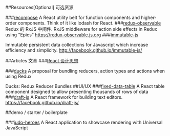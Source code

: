#
##Resources[Optional] 可选资源

###[recompose](https://github.com/acdlite/recompose)
 A React utility belt for function components and higher-order components. Think of it like lodash for React.
###[redux-observable ](https://github.com/redux-observable/redux-observable)
Redux 的 RxJS 中间件.
RxJS middleware for action side effects in Redux using "Epics" <https://redux-observable.js.org>
###[immutable-js](https://github.com/facebook/immutable-js/)

Immutable persistent data collections for Javascript which increase efficiency and simplicity. http://facebook.github.io/immutable-js/

 ##Articles  文章
###[React 设计思想](https://github.com/react-guide/react-basic)

###[ducks](https://github.com/erikras/ducks-modular-redux)
A proposal for bundling reducers, action types and actions when using Redux

  Ducks: Redux Reducer Bundles
##UI/UX
###[fixed-data-table](https://github.com/facebook/fixed-data-table)
A React table component designed to allow presenting thousands of rows of data
###[draft-js](https://github.com/facebook/draft-js)
A React framework for building text editors. https://facebook.github.io/draft-js/


##demo / starter / boilerplate


###[judo-heroes](https://github.com/lmammino/judo-heroes)
A React application to showcase rendering with Universal JavaScript






